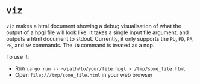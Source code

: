# `viz`

`viz` makes a html document showing a debug visualisation of what the output of a hpgl file will look like. It takes a single input file argument, and outputs a html document to stdout. Currently, it only supports the `PU`, `PD`, `PA`, `PR`, and `SP` commands. The `IN` command is treated as a nop.

To use it:

* Run `cargo run -- ~/path/to/your/file.hpgl > /tmp/some_file.html`
* Open `file:///tmp/some_file.html` in your web browser

